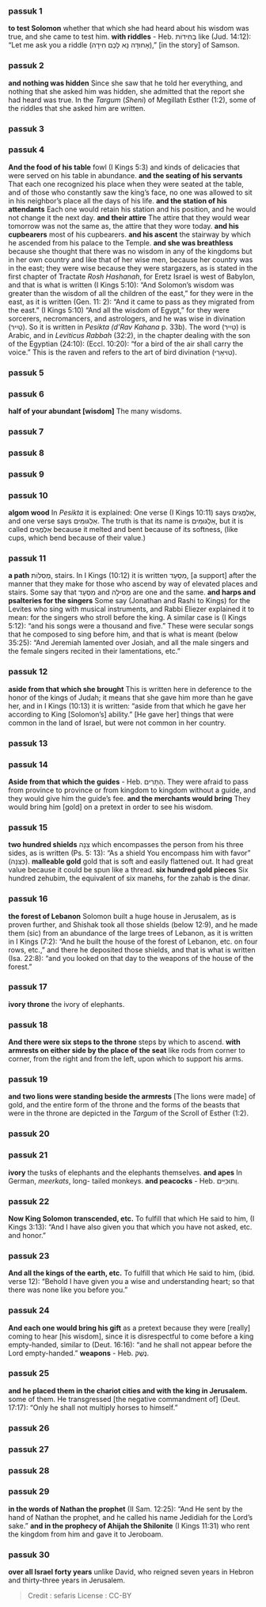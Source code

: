 
### passuk 1
<b>to test Solomon</b> whether that which she had heard about his wisdom was true, and she came to test him.
<b>with riddles</b> - Heb. בְחִידוֹת like (Jud. 14:12): “Let me ask you a riddle (אָחוּדָה נָא לָכֶם חִידָה),” [in the story] of Samson.

### passuk 2
<b>and nothing was hidden</b> Since she saw that he told her everything, and nothing that she asked him was hidden, she admitted that the report she had heard was true. In the <i>Targum</i> (<i>Sheni</i>) of Megillath Esther (1:2), some of the riddles that she asked him are written.

### passuk 3

### passuk 4
<b>And the food of his table</b> fowl (I Kings 5:3) and kinds of delicacies that were served on his table in abundance.
<b>and the seating of his servants</b> That each one recognized his place when they were seated at the table, and of those who constantly saw the king’s face, no one was allowed to sit in his neighbor’s place all the days of his life.
<b>and the station of his attendants</b> Each one would retain his station and his position, and he would not change it the next day.
<b>and their attire</b> The attire that they would wear tomorrow was not the same as, the attire that they wore today.
<b>and his cupbearers</b> most of his cupbearers.
<b>and his ascent</b> the stairway by which he ascended from his palace to the Temple.
<b>and she was breathless</b> because she thought that there was no wisdom in any of the kingdoms but in her own country and like that of her wise men, because her country was in the east; they were wise because they were stargazers, as is stated in the first chapter of Tractate <i>Rosh Hashanah</i>, for Eretz Israel is west of Babylon, and that is what is written (I Kings 5:10): “And Solomon’s wisdom was greater than the wisdom of all the children of the east,” for they were in the east, as it is written (Gen. 11: 2): “And it came to pass as they migrated from the east.” (I Kings 5:10) “And all the wisdom of Egypt,” for they were sorcerers, necromancers, and astrologers, and he was wise in divination (טַיִיר). So it is written in <i>Pesikta (d’Rav Kahana</i> p. 33b). The word (טַיִיר) is Arabic, and in <i>Leviticus Rabbah</i> (32:2), in the chapter dealing with the son of the Egyptian (24:10): (Eccl. 10:20): “for a bird of the air shall carry the voice.” This is the raven and refers to the art of bird divination (טוּיאַרִי).

### passuk 5

### passuk 6
<b>half of your abundant [wisdom]</b> The many wisdoms.

### passuk 7

### passuk 8

### passuk 9

### passuk 10
<b>algom wood</b> In <i>Pesikta</i> it is explained: One verse (I Kings 10:11) says אַלְמֻגִּים, and one verse says אַלְגּוּמִּים. The truth is that its name is אַלְגּוּמִּים, but it is called אַלְמֻגִּים because it melted and bent because of its softness, (like cups, which bend because of their value.)

### passuk 11
<b>a path</b> מְסִלּוֹת, stairs. In I Kings (10:12) it is written מִסְעָד, [a support] after the manner that they make for those who ascend by way of elevated places and stairs. Some say that מִסְעָד and מְסִילָה are one and the same.
<b>and harps and psalteries for the singers</b> Some say (Jonathan and Rashi to Kings) for the Levites who sing with musical instruments, and Rabbi Eliezer explained it to mean: for the singers who stroll before the king. A similar case is (I Kings 5:12): “and his songs were a thousand and five.” These were secular songs that he composed to sing before him, and that is what is meant (below 35:25): “And Jeremiah lamented over Josiah, and all the male singers and the female singers recited in their lamentations, etc.”

### passuk 12
<b>aside from that which she brought</b> This is written here in deference to the honor of the kings of Judah; it means that she gave him more than he gave her, and in I Kings (10:13) it is written: “aside from that which he gave her according to King [Solomon’s] ability.” [He gave her] things that were common in the land of Israel, but were not common in her country.

### passuk 13

### passuk 14
<b>Aside from that which the guides</b> - Heb. הַתָּרִים. They were afraid to pass from province to province or from kingdom to kingdom without a guide, and they would give him the guide’s fee.
<b>and the merchants would bring</b> They would bring him [gold] on a pretext in order to see his wisdom.

### passuk 15
<b>two hundred shields</b> צִנָּה which encompasses the person from his three sides, as is written (Ps. 5: 13): “As a shield You encompass him with favor” (כַּצִּנָּה).
<b>malleable gold</b> gold that is soft and easily flattened out. It had great value because it could be spun like a thread.
<b>six hundred gold pieces</b> Six hundred zehubim, the equivalent of six manehs, for the zahab is the dinar.

### passuk 16
<b>the forest of Lebanon</b> Solomon built a huge house in Jerusalem, as is proven further, and Shishak took all those shields (below 12:9), and he made them (sic) from an abundance of the large trees of Lebanon, as it is written in I Kings (7:2): “And he built the house of the forest of Lebanon, etc. on four rows, etc.,” and there he deposited those shields, and that is what is written (Isa. 22:8): “and you looked on that day to the weapons of the house of the forest.”

### passuk 17
<b>ivory throne</b> the ivory of elephants.

### passuk 18
<b>And there were six steps to the throne</b> steps by which to ascend.
<b>with armrests on either side by the place of the seat</b> like rods from corner to corner, from the right and from the left, upon which to support his arms.

### passuk 19
<b>and two lions were standing beside the armrests</b> [The lions were made] of gold, and the entire form of the throne and the forms of the beasts that were in the throne are depicted in the <i>Targum</i> of the Scroll of Esther (1:2).

### passuk 20

### passuk 21
<b>ivory</b> the tusks of elephants and the elephants themselves.
<b>and apes</b> In German, <i>meerkats</i>, long- tailed monkeys.
<b>and peacocks</b> - Heb. וְתוּכִּיִּים.

### passuk 22
<b>Now King Solomon transcended, etc.</b> To fulfill that which He said to him, (I Kings 3:13): “And I have also given you that which you have not asked, etc. and honor.”

### passuk 23
<b>And all the kings of the earth, etc.</b> To fulfill that which He said to him, (ibid. verse 12): “Behold I have given you a wise and understanding heart; so that there was none like you before you.”

### passuk 24
<b>And each one would bring his gift</b> as a pretext because they were [really] coming to hear [his wisdom], since it is disrespectful to come before a king empty-handed, similar to (Deut. 16:16): “and he shall not appear before the Lord empty-handed.”
<b>weapons</b> - Heb. נֶשֶׁק.

### passuk 25
<b>and he placed them in the chariot cities and with the king in Jerusalem.</b> some of them. He transgressed [the negative commandment of] (Deut. 17:17): “Only he shall not multiply horses to himself.”

### passuk 26

### passuk 27

### passuk 28

### passuk 29
<b>in the words of Nathan the prophet</b> (II Sam. 12:25): “And He sent by the hand of Nathan the prophet, and he called his name Jedidiah for the Lord’s sake.”
<b>and in the prophecy of Ahijah the Shilonite</b> (I Kings 11:31) who rent the kingdom from him and gave it to Jeroboam.

### passuk 30
<b>over all Israel forty years</b> unlike David, who reigned seven years in Hebron and thirty-three years in Jerusalem.

>Credit : sefaris
>License : CC-BY